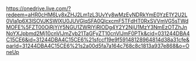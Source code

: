 https://onedrive.live.com/?redeem=aHR0cHM6Ly8xZHJ2Lm1zL3UvYy8wMzEyNDRkYmE0YzE1Y2U2L0Vla1p6X3lSOVJKSWlXU0JUVGlqSFA0QlcxcmF5TFdHT0RxSVVmVG5sTWdMOFE%5FZT00OjRjYjY5NGU1ZWRlYjRlODg4Y2Y2NjU1MzY3NmEzOTZhJnNoYXJpbmd2Mj10cnVlJmZyb21TaGFyZT10cnVlJmF0PTk&cid=031244DBA4C15CE6&id=31244DBA4C15CE6%21sfccf19e9f59148128964814d38a31cfe&parId=31244DBA4C15CE6%21s2a00d5fa7a164c768c8c1813a937e868&o=OneUp

